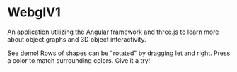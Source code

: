 # WebglV1

An application utilizing the [Angular](https://angular.io/) framework and [three.js](https://threejs.org/) to learn more about object graphs and 3D object interactivity.

See [demo](https://daveteply.github.io/webgl-v1?v=14)! Rows of shapes can be "rotated" by dragging let and right. Press a color to match surrounding colors. Give it a try!
